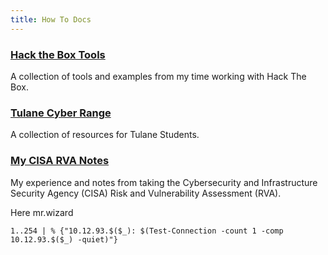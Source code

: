 ```yaml
---
title: How To Docs
---
```


### [Hack the Box Tools](./HackTheBox)
A collection of tools and examples from my time working with Hack The Box. 

### [Tulane Cyber Range](./TulaneCyberRange)
A collection of resources for Tulane Students.

### [My CISA RVA Notes](./CISA/cisa)
My experience and notes from taking the Cybersecurity and Infrastructure Security Agency (CISA) Risk and Vulnerability Assessment (RVA).

Here mr.wizard
```
1..254 | % {"10.12.93.$($_): $(Test-Connection -count 1 -comp 10.12.93.$($_) -quiet)"}
```